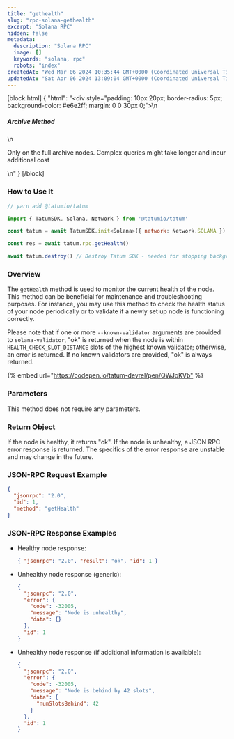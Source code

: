 ```yaml
---
title: "gethealth"
slug: "rpc-solana-gethealth"
excerpt: "Solana RPC"
hidden: false
metadata: 
  description: "Solana RPC"
  image: []
  keywords: "solana, rpc"
  robots: "index"
createdAt: "Wed Mar 06 2024 10:35:44 GMT+0000 (Coordinated Universal Time)"
updatedAt: "Sat Apr 06 2024 13:09:04 GMT+0000 (Coordinated Universal Time)"
---
```

[block:html]
{
  "html": "<div style=\"padding: 10px 20px; border-radius: 5px; background-color: #e6e2ff; margin: 0 0 30px 0;\">\n  <h5>Archive Method</h5>\n  <p>Only on the full archive nodes. Complex queries might take longer and incur additional cost</p>\n</div>"
}
[/block]


### How to Use It



```javascript
// yarn add @tatumio/tatum

import { TatumSDK, Solana, Network } from '@tatumio/tatum'

const tatum = await TatumSDK.init<Solana>({ network: Network.SOLANA })

const res = await tatum.rpc.getHealth()

await tatum.destroy() // Destroy Tatum SDK - needed for stopping background jobs
```



### Overview

The `getHealth` method is used to monitor the current health of the node. This method can be beneficial for maintenance and troubleshooting purposes. For instance, you may use this method to check the health status of your node periodically or to validate if a newly set up node is functioning correctly.

Please note that if one or more `--known-validator` arguments are provided to `solana-validator`, "ok" is returned when the node is within `HEALTH_CHECK_SLOT_DISTANCE` slots of the highest known validator; otherwise, an error is returned. If no known validators are provided, "ok" is always returned.

{% embed url="<https://codepen.io/tatum-devrel/pen/QWJoKVb"> %}

### Parameters

This method does not require any parameters.

### Return Object

If the node is healthy, it returns "ok". If the node is unhealthy, a JSON RPC error response is returned. The specifics of the error response are unstable and may change in the future.

### JSON-RPC Request Example

```json
{
  "jsonrpc": "2.0",
  "id": 1,
  "method": "getHealth"
}
```

### JSON-RPC Response Examples

- Healthy node response:

  ```json
  { "jsonrpc": "2.0", "result": "ok", "id": 1 }
  ```
- Unhealthy node response (generic):

  ```json
  {
    "jsonrpc": "2.0",
    "error": {
      "code": -32005,
      "message": "Node is unhealthy",
      "data": {}
    },
    "id": 1
  }
  ```
- Unhealthy node response (if additional information is available):

  ```json
  {
    "jsonrpc": "2.0",
    "error": {
      "code": -32005,
      "message": "Node is behind by 42 slots",
      "data": {
        "numSlotsBehind": 42
      }
    },
    "id": 1
  }
  ```
